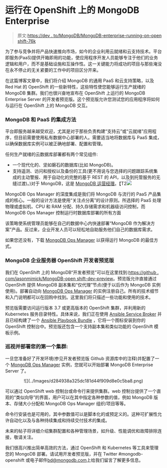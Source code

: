 # 运行在 OpenShift 上的 MongoDB Enterprise

> 原文:[https://dev . to/MongoDB/MongoDB-enterprise-running-on-open shift-76k](https://dev.to/mongodb/mongodb-enterprise-running-on-openshift-76k)

为了参与竞争并将产品快速推向市场，如今的企业利用云就绪和云支持技术。平台即服务(PaaS)提供开箱即用的功能，使应用程序开发人员能够专注于他们的业务逻辑和用户，而不是基础设施和互操作性。这一关键能力将成功的项目与那些淹没在永不停止的无关紧要的工作中的项目区分开来。

在这篇博客文章中，我们将介绍 MongoDB 的通用 PaaS 和云支持策略，以及 Red Hat 的 OpenShift 的一些新特性，这些特性使您能够运行生产就绪的 MongoDB 集群。我们也很兴奋地宣布在 OpenShift 上运行的 MongoDB Enterprise Server 的开发者预览版。这个预览版允许您测试您的应用程序将如何与运行在 OpenShift 上的 MongoDB 交互。

### MongoDB 和 PaaS 的集成方法

平台即服务越来越受欢迎，尤其是对于那些负责构建“支持云”或“云就绪”应用程序，但目前需要使用私有数据中心部署的人。需要适当地将数据库与 PaaS 集成，以确保数据库实例可以被正确地部署、配置和管理。

任何生产就绪的云数据库部署都有两个常见组件:

*   一个现代化的、坚如磐石的数据库(比如 MongoDB)。
*   支持遥测、访问和授权以及备份的工具(更不用说与您选择的问题跟踪系统集成的主动警报、用于自动化的完整的基于 REST 的 API，以及到托管服务的无缝过渡)。)对于 MongoDB，这是 [MongoDB 运营经理](https://www.mongodb.com/download-center?jmp=partners_OpenShift#ops-manager)。【T2![](../Images/c5c6cfb82d636d8e013a2579b866b7d6.png)

MongoDB Ops Manager 的深度集成是我们将 MongoDB 与流行的 PaaS 产品集成的核心。一般的设计方法是使用“关注点分离”的设计原则。所选择的 PaaS 处理物理或虚拟机、CPU 和 RAM 分配、持久存储需求和机器级访问控制，而 MongoDB Ops Manager 控制运行时数据库部署的所有方面

该策略使系统管理员能够在自己的数据中心内快速部署“MongoDB 作为解决方案”产品。反过来，企业开发人员可以轻松地自助服务他们自己的数据库需求。

如果您还没有，下载 [MongoDB Ops Manager](https://www.mongodb.com/download-center?jmp=partners_OpenShift#ops-manager) 以获得运行 MongoDB 的最佳方式。

### [](#mongodb-enterprise-server-openshift-developer-preview)MongoDB 企业服务器 OpenShift 开发者预览版

我们在 OpenShift 上的 MongoDB“开发者预览”可以在这里找到:[https://github . com/jasonmimick/MongoDB-open shift-dev-preview](https://github.com/jasonmimick/mongodb-openshift-dev-preview)。预览版允许直接通过 OpenShift 提供 MongoDB 副本集和“仅代理”节点(便于以后作为 MongoDB 实例使用)。部署自动向 [MongoDB Ops Manager](https://www.mongodb.com/download-center?jmp=partners_OpenShift#ops-manager) 的实例注册自己。所有的技术细节和入门说明都可以在回购中找到。这里我们将只描述一些功能和使用的技术。

预览版需要访问运行版本 3.7 或更高版本的 OpenShift 集群，并利用新的 Kubernetes 服务目录特性。具体来说，我们正在使用 [Ansible Service Broker](https://github.com/openshift/ansible-service-broker) 并且已经构建了一个 [Ansible Playbook Bundle](https://github.com/ansibleplaybookbundle/ansible-playbook-bundle) ，它将一个图标安装到你的 OpenShift 控制台中。预览版还包含一个支持副本集和类似功能的 OpenShift 模板示例。

### [](#a-tour-and-deploying-your-first-cluster)巡视并部署您的第一个集群:

一旦您准备好了开发环境(参见开发者预览版 Github 资源库中的注释)并配置了一个 [MongoDB Ops Manager](https://www.mongodb.com/download-center?jmp=partners_OpenShift#ops-manager) 实例，您就可以开始部署 MongoDB Enterprise Server 了。

<center>![](../Images/d284938a325dc181d44f909d8e0c5ba8.png)</center>

可以通过 OpenShift web 控制台或命令行来提供集群。web 控制台提供了一个直观的“类似向导”的界面，用户可以在其中指定各种参数的值，例如 MongoDB 版本、存储大小分配和 MongoDB Ops Manager 组织/项目等等。

命令行安装也是可用的，其中参数值可以是脚本化的或预定义的。这种可扩展性允许自动化以及与各种持续集成和持续交付技术的集成。

未来的帖子将详细介绍集群配置和各种管理场景，如升级、性能调优和故障排除连接，敬请关注。

我们很高兴推出简单高效的方法，通过 OpenShift 和 Kubernetes 等工具来管理您的 MongoDB 部署。请试用开发者预览版，并在 Twitter #mongodb-openshift 或电子邮件[bd@mongodb.com](//bd@mongodb.com)上给我们留言了解更多信息。